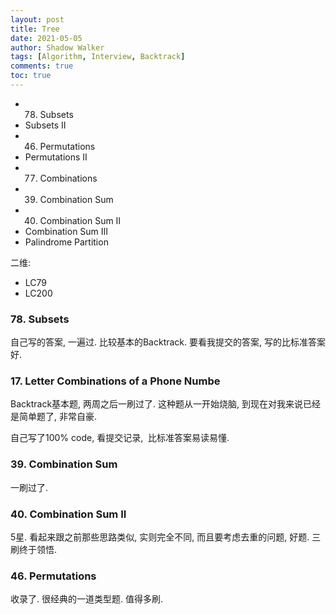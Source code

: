 ```yaml
---
layout: post
title: Tree
date: 2021-05-05
author: Shadow Walker
tags: [Algorithm, Interview, Backtrack]
comments: true
toc: true
---
```


* 78. Subsets
* Subsets II
* 46. Permutations
* Permutations II
* 77. Combinations
* 39. Combination Sum
* 40. Combination Sum II
* Combination Sum III
* Palindrome Partition

二维: 
- LC79
- LC200

### 78. Subsets

自己写的答案, 一遍过. 比较基本的Backtrack.  要看我提交的答案, 写的比标准答案好. 

### 17. Letter Combinations of a Phone Numbe

Backtrack基本题, 两周之后一刷过了.  这种题从一开始烧脑, 到现在对我来说已经是简单题了, 非常自豪. 

自己写了100% code, 看提交记录,  比标准答案易读易懂. 


### 39. Combination Sum

一刷过了. 

### 40. Combination Sum II

5星.  看起来跟之前那些思路类似, 实则完全不同, 而且要考虑去重的问题, 好题. 三刷终于领悟. 

### 46. Permutations

收录了. 很经典的一道类型题. 值得多刷. 


